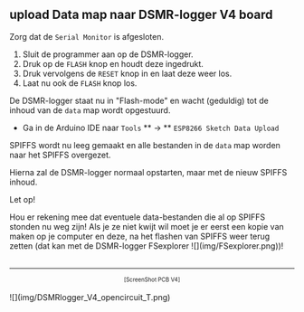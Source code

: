 ## upload Data map naar DSMR-logger V4 board

Zorg dat de `Serial Monitor` is afgesloten.

1.  Sluit de programmer aan op de DSMR-logger. 
2.  Druk op de `FLASH` knop en houdt deze ingedrukt. 
3.  Druk vervolgens de `RESET` knop in en laat deze weer los. 
4.  Laat nu ook de `FLASH` knop los.

De DSMR-logger staat nu in "Flash-mode" en wacht (geduldig) tot de inhoud van de `data` map
wordt opgestuurd.

- Ga in de Arduino IDE naar `Tools` ** -> ** `ESP8266 Sketch Data Upload`

SPIFFS wordt nu leeg gemaakt en alle bestanden in de `data` map worden naar 
het SPIFFS overgezet.

Hierna zal de DSMR-logger normaal opstarten, maar met de nieuw 
SPIFFS inhoud.

<div class="admonition note">
<p class="admonition-title">Let op!</p>
Hou er rekening mee dat eventuele data-bestanden die al op SPIFFS stonden nu 
weg zijn! Als je ze niet kwijt wil moet je er eerst een kopie van maken op je
computer en deze, na het flashen van SPIFFS weer terug zetten (dat kan
met de DSMR-logger FSexplorer ![](img/FSexplorer.png))!
</div>


<br>

---
<center  style="font-size: 70%">[ScreenShot PCB V4]</center><br>
![](img/DSMRlogger_V4_opencircuit_T.png)
